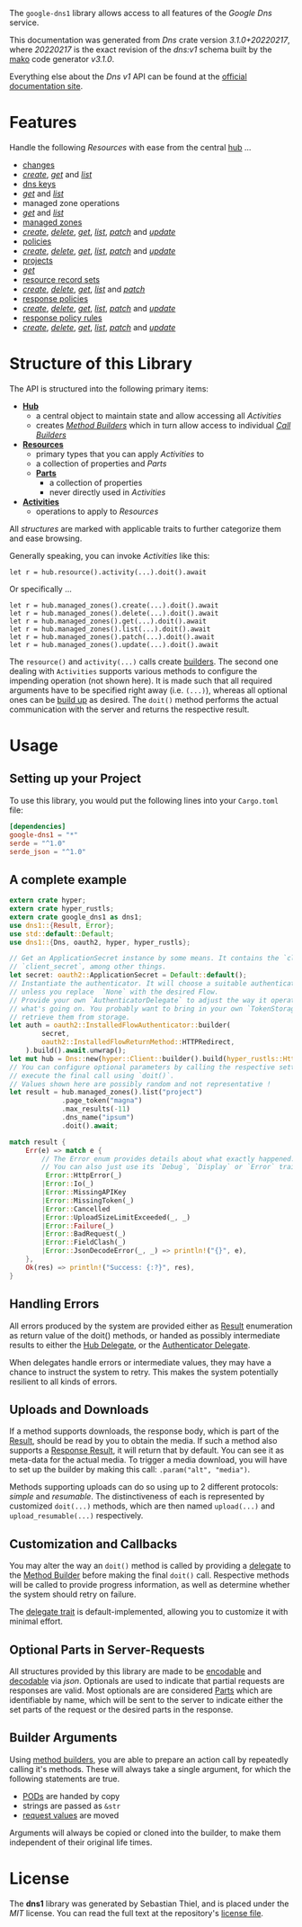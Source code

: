 <!---
DO NOT EDIT !
This file was generated automatically from 'src/mako/api/README.md.mako'
DO NOT EDIT !
-->
The `google-dns1` library allows access to all features of the *Google Dns* service.

This documentation was generated from *Dns* crate version *3.1.0+20220217*, where *20220217* is the exact revision of the *dns:v1* schema built by the [mako](http://www.makotemplates.org/) code generator *v3.1.0*.

Everything else about the *Dns* *v1* API can be found at the
[official documentation site](https://cloud.google.com/dns/docs).
# Features

Handle the following *Resources* with ease from the central [hub](https://docs.rs/google-dns1/3.1.0+20220217/google_dns1/Dns) ... 

* [changes](https://docs.rs/google-dns1/3.1.0+20220217/google_dns1/api::Change)
 * [*create*](https://docs.rs/google-dns1/3.1.0+20220217/google_dns1/api::ChangeCreateCall), [*get*](https://docs.rs/google-dns1/3.1.0+20220217/google_dns1/api::ChangeGetCall) and [*list*](https://docs.rs/google-dns1/3.1.0+20220217/google_dns1/api::ChangeListCall)
* [dns keys](https://docs.rs/google-dns1/3.1.0+20220217/google_dns1/api::DnsKey)
 * [*get*](https://docs.rs/google-dns1/3.1.0+20220217/google_dns1/api::DnsKeyGetCall) and [*list*](https://docs.rs/google-dns1/3.1.0+20220217/google_dns1/api::DnsKeyListCall)
* managed zone operations
 * [*get*](https://docs.rs/google-dns1/3.1.0+20220217/google_dns1/api::ManagedZoneOperationGetCall) and [*list*](https://docs.rs/google-dns1/3.1.0+20220217/google_dns1/api::ManagedZoneOperationListCall)
* [managed zones](https://docs.rs/google-dns1/3.1.0+20220217/google_dns1/api::ManagedZone)
 * [*create*](https://docs.rs/google-dns1/3.1.0+20220217/google_dns1/api::ManagedZoneCreateCall), [*delete*](https://docs.rs/google-dns1/3.1.0+20220217/google_dns1/api::ManagedZoneDeleteCall), [*get*](https://docs.rs/google-dns1/3.1.0+20220217/google_dns1/api::ManagedZoneGetCall), [*list*](https://docs.rs/google-dns1/3.1.0+20220217/google_dns1/api::ManagedZoneListCall), [*patch*](https://docs.rs/google-dns1/3.1.0+20220217/google_dns1/api::ManagedZonePatchCall) and [*update*](https://docs.rs/google-dns1/3.1.0+20220217/google_dns1/api::ManagedZoneUpdateCall)
* [policies](https://docs.rs/google-dns1/3.1.0+20220217/google_dns1/api::Policy)
 * [*create*](https://docs.rs/google-dns1/3.1.0+20220217/google_dns1/api::PolicyCreateCall), [*delete*](https://docs.rs/google-dns1/3.1.0+20220217/google_dns1/api::PolicyDeleteCall), [*get*](https://docs.rs/google-dns1/3.1.0+20220217/google_dns1/api::PolicyGetCall), [*list*](https://docs.rs/google-dns1/3.1.0+20220217/google_dns1/api::PolicyListCall), [*patch*](https://docs.rs/google-dns1/3.1.0+20220217/google_dns1/api::PolicyPatchCall) and [*update*](https://docs.rs/google-dns1/3.1.0+20220217/google_dns1/api::PolicyUpdateCall)
* [projects](https://docs.rs/google-dns1/3.1.0+20220217/google_dns1/api::Project)
 * [*get*](https://docs.rs/google-dns1/3.1.0+20220217/google_dns1/api::ProjectGetCall)
* [resource record sets](https://docs.rs/google-dns1/3.1.0+20220217/google_dns1/api::ResourceRecordSet)
 * [*create*](https://docs.rs/google-dns1/3.1.0+20220217/google_dns1/api::ResourceRecordSetCreateCall), [*delete*](https://docs.rs/google-dns1/3.1.0+20220217/google_dns1/api::ResourceRecordSetDeleteCall), [*get*](https://docs.rs/google-dns1/3.1.0+20220217/google_dns1/api::ResourceRecordSetGetCall), [*list*](https://docs.rs/google-dns1/3.1.0+20220217/google_dns1/api::ResourceRecordSetListCall) and [*patch*](https://docs.rs/google-dns1/3.1.0+20220217/google_dns1/api::ResourceRecordSetPatchCall)
* [response policies](https://docs.rs/google-dns1/3.1.0+20220217/google_dns1/api::ResponsePolicy)
 * [*create*](https://docs.rs/google-dns1/3.1.0+20220217/google_dns1/api::ResponsePolicyCreateCall), [*delete*](https://docs.rs/google-dns1/3.1.0+20220217/google_dns1/api::ResponsePolicyDeleteCall), [*get*](https://docs.rs/google-dns1/3.1.0+20220217/google_dns1/api::ResponsePolicyGetCall), [*list*](https://docs.rs/google-dns1/3.1.0+20220217/google_dns1/api::ResponsePolicyListCall), [*patch*](https://docs.rs/google-dns1/3.1.0+20220217/google_dns1/api::ResponsePolicyPatchCall) and [*update*](https://docs.rs/google-dns1/3.1.0+20220217/google_dns1/api::ResponsePolicyUpdateCall)
* [response policy rules](https://docs.rs/google-dns1/3.1.0+20220217/google_dns1/api::ResponsePolicyRule)
 * [*create*](https://docs.rs/google-dns1/3.1.0+20220217/google_dns1/api::ResponsePolicyRuleCreateCall), [*delete*](https://docs.rs/google-dns1/3.1.0+20220217/google_dns1/api::ResponsePolicyRuleDeleteCall), [*get*](https://docs.rs/google-dns1/3.1.0+20220217/google_dns1/api::ResponsePolicyRuleGetCall), [*list*](https://docs.rs/google-dns1/3.1.0+20220217/google_dns1/api::ResponsePolicyRuleListCall), [*patch*](https://docs.rs/google-dns1/3.1.0+20220217/google_dns1/api::ResponsePolicyRulePatchCall) and [*update*](https://docs.rs/google-dns1/3.1.0+20220217/google_dns1/api::ResponsePolicyRuleUpdateCall)




# Structure of this Library

The API is structured into the following primary items:

* **[Hub](https://docs.rs/google-dns1/3.1.0+20220217/google_dns1/Dns)**
    * a central object to maintain state and allow accessing all *Activities*
    * creates [*Method Builders*](https://docs.rs/google-dns1/3.1.0+20220217/google_dns1/client::MethodsBuilder) which in turn
      allow access to individual [*Call Builders*](https://docs.rs/google-dns1/3.1.0+20220217/google_dns1/client::CallBuilder)
* **[Resources](https://docs.rs/google-dns1/3.1.0+20220217/google_dns1/client::Resource)**
    * primary types that you can apply *Activities* to
    * a collection of properties and *Parts*
    * **[Parts](https://docs.rs/google-dns1/3.1.0+20220217/google_dns1/client::Part)**
        * a collection of properties
        * never directly used in *Activities*
* **[Activities](https://docs.rs/google-dns1/3.1.0+20220217/google_dns1/client::CallBuilder)**
    * operations to apply to *Resources*

All *structures* are marked with applicable traits to further categorize them and ease browsing.

Generally speaking, you can invoke *Activities* like this:

```Rust,ignore
let r = hub.resource().activity(...).doit().await
```

Or specifically ...

```ignore
let r = hub.managed_zones().create(...).doit().await
let r = hub.managed_zones().delete(...).doit().await
let r = hub.managed_zones().get(...).doit().await
let r = hub.managed_zones().list(...).doit().await
let r = hub.managed_zones().patch(...).doit().await
let r = hub.managed_zones().update(...).doit().await
```

The `resource()` and `activity(...)` calls create [builders][builder-pattern]. The second one dealing with `Activities` 
supports various methods to configure the impending operation (not shown here). It is made such that all required arguments have to be 
specified right away (i.e. `(...)`), whereas all optional ones can be [build up][builder-pattern] as desired.
The `doit()` method performs the actual communication with the server and returns the respective result.

# Usage

## Setting up your Project

To use this library, you would put the following lines into your `Cargo.toml` file:

```toml
[dependencies]
google-dns1 = "*"
serde = "^1.0"
serde_json = "^1.0"
```

## A complete example

```Rust
extern crate hyper;
extern crate hyper_rustls;
extern crate google_dns1 as dns1;
use dns1::{Result, Error};
use std::default::Default;
use dns1::{Dns, oauth2, hyper, hyper_rustls};

// Get an ApplicationSecret instance by some means. It contains the `client_id` and 
// `client_secret`, among other things.
let secret: oauth2::ApplicationSecret = Default::default();
// Instantiate the authenticator. It will choose a suitable authentication flow for you, 
// unless you replace  `None` with the desired Flow.
// Provide your own `AuthenticatorDelegate` to adjust the way it operates and get feedback about 
// what's going on. You probably want to bring in your own `TokenStorage` to persist tokens and
// retrieve them from storage.
let auth = oauth2::InstalledFlowAuthenticator::builder(
        secret,
        oauth2::InstalledFlowReturnMethod::HTTPRedirect,
    ).build().await.unwrap();
let mut hub = Dns::new(hyper::Client::builder().build(hyper_rustls::HttpsConnector::with_native_roots().https_or_http().enable_http1().enable_http2().build()), auth);
// You can configure optional parameters by calling the respective setters at will, and
// execute the final call using `doit()`.
// Values shown here are possibly random and not representative !
let result = hub.managed_zones().list("project")
             .page_token("magna")
             .max_results(-11)
             .dns_name("ipsum")
             .doit().await;

match result {
    Err(e) => match e {
        // The Error enum provides details about what exactly happened.
        // You can also just use its `Debug`, `Display` or `Error` traits
         Error::HttpError(_)
        |Error::Io(_)
        |Error::MissingAPIKey
        |Error::MissingToken(_)
        |Error::Cancelled
        |Error::UploadSizeLimitExceeded(_, _)
        |Error::Failure(_)
        |Error::BadRequest(_)
        |Error::FieldClash(_)
        |Error::JsonDecodeError(_, _) => println!("{}", e),
    },
    Ok(res) => println!("Success: {:?}", res),
}

```
## Handling Errors

All errors produced by the system are provided either as [Result](https://docs.rs/google-dns1/3.1.0+20220217/google_dns1/client::Result) enumeration as return value of
the doit() methods, or handed as possibly intermediate results to either the 
[Hub Delegate](https://docs.rs/google-dns1/3.1.0+20220217/google_dns1/client::Delegate), or the [Authenticator Delegate](https://docs.rs/yup-oauth2/*/yup_oauth2/trait.AuthenticatorDelegate.html).

When delegates handle errors or intermediate values, they may have a chance to instruct the system to retry. This 
makes the system potentially resilient to all kinds of errors.

## Uploads and Downloads
If a method supports downloads, the response body, which is part of the [Result](https://docs.rs/google-dns1/3.1.0+20220217/google_dns1/client::Result), should be
read by you to obtain the media.
If such a method also supports a [Response Result](https://docs.rs/google-dns1/3.1.0+20220217/google_dns1/client::ResponseResult), it will return that by default.
You can see it as meta-data for the actual media. To trigger a media download, you will have to set up the builder by making
this call: `.param("alt", "media")`.

Methods supporting uploads can do so using up to 2 different protocols: 
*simple* and *resumable*. The distinctiveness of each is represented by customized 
`doit(...)` methods, which are then named `upload(...)` and `upload_resumable(...)` respectively.

## Customization and Callbacks

You may alter the way an `doit()` method is called by providing a [delegate](https://docs.rs/google-dns1/3.1.0+20220217/google_dns1/client::Delegate) to the 
[Method Builder](https://docs.rs/google-dns1/3.1.0+20220217/google_dns1/client::CallBuilder) before making the final `doit()` call. 
Respective methods will be called to provide progress information, as well as determine whether the system should 
retry on failure.

The [delegate trait](https://docs.rs/google-dns1/3.1.0+20220217/google_dns1/client::Delegate) is default-implemented, allowing you to customize it with minimal effort.

## Optional Parts in Server-Requests

All structures provided by this library are made to be [encodable](https://docs.rs/google-dns1/3.1.0+20220217/google_dns1/client::RequestValue) and 
[decodable](https://docs.rs/google-dns1/3.1.0+20220217/google_dns1/client::ResponseResult) via *json*. Optionals are used to indicate that partial requests are responses 
are valid.
Most optionals are are considered [Parts](https://docs.rs/google-dns1/3.1.0+20220217/google_dns1/client::Part) which are identifiable by name, which will be sent to 
the server to indicate either the set parts of the request or the desired parts in the response.

## Builder Arguments

Using [method builders](https://docs.rs/google-dns1/3.1.0+20220217/google_dns1/client::CallBuilder), you are able to prepare an action call by repeatedly calling it's methods.
These will always take a single argument, for which the following statements are true.

* [PODs][wiki-pod] are handed by copy
* strings are passed as `&str`
* [request values](https://docs.rs/google-dns1/3.1.0+20220217/google_dns1/client::RequestValue) are moved

Arguments will always be copied or cloned into the builder, to make them independent of their original life times.

[wiki-pod]: http://en.wikipedia.org/wiki/Plain_old_data_structure
[builder-pattern]: http://en.wikipedia.org/wiki/Builder_pattern
[google-go-api]: https://github.com/google/google-api-go-client

# License
The **dns1** library was generated by Sebastian Thiel, and is placed 
under the *MIT* license.
You can read the full text at the repository's [license file][repo-license].

[repo-license]: https://github.com/Byron/google-apis-rsblob/main/LICENSE.md

